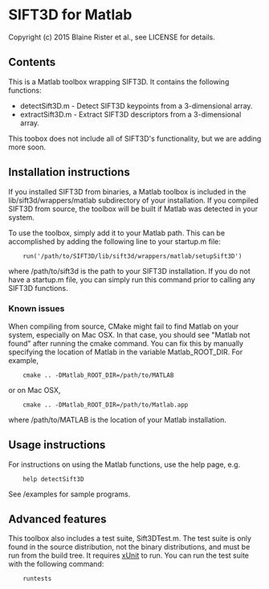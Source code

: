 # SIFT3D for Matlab

Copyright (c) 2015 Blaine Rister et al., see LICENSE for details.

## Contents

This is a Matlab toolbox wrapping SIFT3D. It contains the following functions:
- detectSift3D.m - Detect SIFT3D keypoints from a 3-dimensional array.
- extractSift3D.m - Extract SIFT3D descriptors from a 3-dimensional array.

This toobox does not include all of SIFT3D's functionality, but we are adding more soon.

## Installation instructions

If you installed SIFT3D from binaries, a Matlab toolbox is included in the lib/sift3d/wrappers/matlab subdirectory of your installation. If you compiled SIFT3D from source, the toolbox will be built if Matlab was detected in your system.

To use the toolbox, simply add it to your Matlab path. This can be accomplished by adding the following line to your startup.m file:

        run('/path/to/SIFT3D/lib/sift3d/wrappers/matlab/setupSift3D')

where /path/to/sift3d is the path to your SIFT3D installation. If you do not have a startup.m file, you can simply run this command prior to calling any SIFT3D functions.

### Known issues

When compiling from source, CMake might fail to find Matlab on your system, especially on Mac OSX. In that case, you should see "Matlab not found" after running the cmake command. You can fix this by manually specifying the location of Matlab in the variable Matlab_ROOT_DIR. For example,

        cmake .. -DMatlab_ROOT_DIR=/path/to/MATLAB

or on Mac OSX,

        cmake .. -DMatlab_ROOT_DIR=/path/to/Matlab.app

where /path/to/MATLAB is the location of your Matlab installation.

## Usage instructions

For instructions on using the Matlab functions, use the help page, e.g.

        help detectSift3D

See /examples for sample programs.

## Advanced features

This toolbox also includes a test suite, Sift3DTest.m. The test suite is only found in the source distribution, not the binary distributions, and must be run from the build tree. It requires [xUnit](http://www.mathworks.com/matlabcentral/fileexchange/22846-matlab-xunit-test-framework) to run. You can run the test suite with the following command:

        runtests
